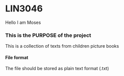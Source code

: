 # LIN3046
Hello I am Moses
### This is the PURPOSE of the project
This is a collection of texts from children picture books
#### File format
The file should be stored as plain text format (.txt)
